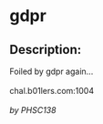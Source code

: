
# gdpr
## Description:
<div class="challenge-description">Foiled by gdpr again...<br/>
<br/>
chal.b01lers.com:1004<br/>
<br/>
<i>by PHSC138</i></div>

